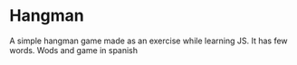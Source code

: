 # Hangman
A simple hangman game made as an exercise while learning JS. It has few words. Wods and game in spanish
